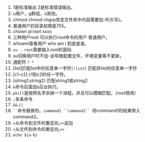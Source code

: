 1. 1是标准输出 2是标准错误输出。
2. u用户，g群组，o其他。
3. chmod chmod chgrp改变文件夹中内容需要加-R(大写)。
4. 普通用户的目录权限是755。
5. chown pi:root xxxx
6. 三种用户root  可以执行root命令的用户 普通用户。
7. whoami查看用户 who am i 到底是谁。
8. `su - root`需要输入root的密码
9. su切换用户时不加-会导致配置文件，环境变量等不更新。
10. 通配符 `? *`
11. [list]匹配list中的任意单一字符`[!list]` 匹配非list的任意单一字符
12. [c1-c2] c1到c2的任一字符。
13. {string1,string2} 匹配string1或string2
14. `&`命令后面加`&`后台执行。
15. `pkill`是按照名字杀掉一个进程，并且可以模糊匹配。（root慎用）
16. `;`多条命令
17. `&&` `||` 
18. ` `` `命令替换符。`command1 ``command2`` `将command1的结果带入command2。
19. `>`从命令到文件的重定向,`>>`追加
20. `<`从文件到命令的重定向,`<<`  
21. `echo ${a-b}`
